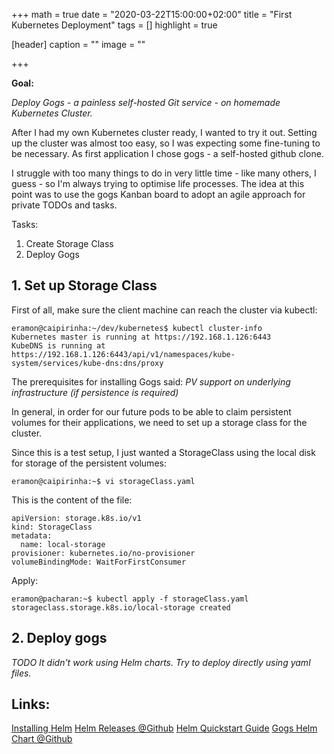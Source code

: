 +++
math = true
date = "2020-03-22T15:00:00+02:00"
title = "First Kubernetes Deployment"
tags = []
highlight = true

[header]
  caption = ""
  image = ""

+++

__Goal:__

_Deploy Gogs - a painless self-hosted Git service - on homemade Kubernetes Cluster._

After I had my own Kubernetes cluster ready, I wanted to try it out. Setting up the cluster was almost too easy, so I was expecting some fine-tuning to be necessary. As first application I chose gogs - a self-hosted github clone. 

I struggle with too many things to do in very little time - like many others, I guess - so I'm always trying to optimise life processes. The idea at this point was to use the gogs Kanban board to adopt an agile approach for private TODOs and tasks. 

Tasks:

1. Create Storage Class
2. Deploy Gogs 

## 1. Set up Storage Class

First of all, make sure the client machine can reach the cluster via kubectl:
```
eramon@caipirinha:~/dev/kubernetes$ kubectl cluster-info
Kubernetes master is running at https://192.168.1.126:6443
KubeDNS is running at https://192.168.1.126:6443/api/v1/namespaces/kube-system/services/kube-dns:dns/proxy
```

The prerequisites for installing Gogs said:
_PV support on underlying infrastructure (if persistence is required)_

In general, in order for our future pods to be able to claim persistent volumes for their applications, we need to set up a storage class for the cluster.

Since this is a test setup, I just wanted a StorageClass using the local disk for storage of the persistent volumes:
```
eramon@caipirinha:~$ vi storageClass.yaml
```

This is the content of the file:
```
apiVersion: storage.k8s.io/v1
kind: StorageClass
metadata:
  name: local-storage
provisioner: kubernetes.io/no-provisioner
volumeBindingMode: WaitForFirstConsumer
```

Apply:
```
eramon@pacharan:~$ kubectl apply -f storageClass.yaml
storageclass.storage.k8s.io/local-storage created
```

## 2. Deploy gogs 
_TODO It didn't work using Helm charts. Try to deploy directly using yaml files._


## Links:
[Installing Helm](https://helm.sh/docs/intro/install/)
[Helm Releases @Github](https://github.com/helm/helm/releases)
[Helm Quickstart Guide](https://helm.sh/docs/intro/quickstart)
[Gogs Helm Chart @Github](https://github.com/helm/charts/tree/master/incubator/gogs)

